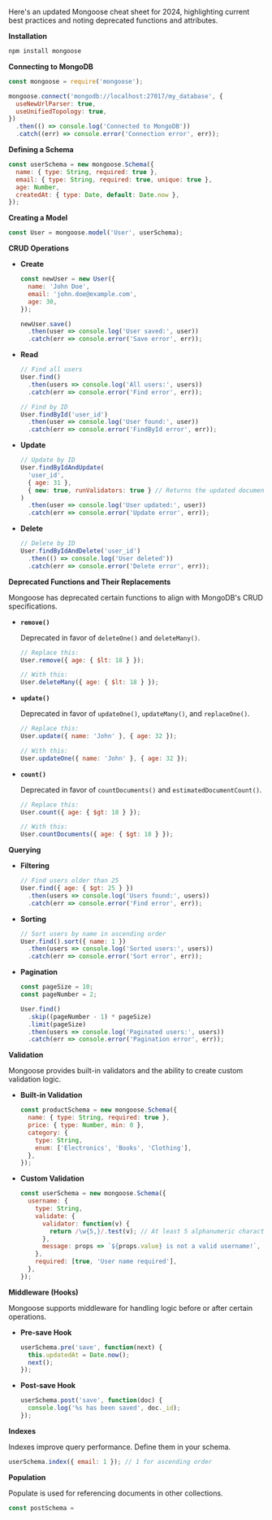 Here's an updated Mongoose cheat sheet for 2024, highlighting current best practices and noting deprecated functions and attributes.

**Installation**

```bash
npm install mongoose
```

**Connecting to MongoDB**

```javascript
const mongoose = require('mongoose');

mongoose.connect('mongodb://localhost:27017/my_database', {
  useNewUrlParser: true,
  useUnifiedTopology: true,
})
  .then(() => console.log('Connected to MongoDB'))
  .catch((err) => console.error('Connection error', err));
```

**Defining a Schema**

```javascript
const userSchema = new mongoose.Schema({
  name: { type: String, required: true },
  email: { type: String, required: true, unique: true },
  age: Number,
  createdAt: { type: Date, default: Date.now },
});
```

**Creating a Model**

```javascript
const User = mongoose.model('User', userSchema);
```

**CRUD Operations**

- **Create**

  ```javascript
  const newUser = new User({
    name: 'John Doe',
    email: 'john.doe@example.com',
    age: 30,
  });

  newUser.save()
    .then(user => console.log('User saved:', user))
    .catch(err => console.error('Save error', err));
  ```

- **Read**

  ```javascript
  // Find all users
  User.find()
    .then(users => console.log('All users:', users))
    .catch(err => console.error('Find error', err));

  // Find by ID
  User.findById('user_id')
    .then(user => console.log('User found:', user))
    .catch(err => console.error('FindById error', err));
  ```

- **Update**

  ```javascript
  // Update by ID
  User.findByIdAndUpdate(
    'user_id',
    { age: 31 },
    { new: true, runValidators: true } // Returns the updated document
  )
    .then(user => console.log('User updated:', user))
    .catch(err => console.error('Update error', err));
  ```

- **Delete**

  ```javascript
  // Delete by ID
  User.findByIdAndDelete('user_id')
    .then(() => console.log('User deleted'))
    .catch(err => console.error('Delete error', err));
  ```

**Deprecated Functions and Their Replacements**

Mongoose has deprecated certain functions to align with MongoDB's CRUD specifications.

- **`remove()`**

  Deprecated in favor of `deleteOne()` and `deleteMany()`.

  ```javascript
  // Replace this:
  User.remove({ age: { $lt: 18 } });

  // With this:
  User.deleteMany({ age: { $lt: 18 } });
  ```

- **`update()`**

  Deprecated in favor of `updateOne()`, `updateMany()`, and `replaceOne()`.

  ```javascript
  // Replace this:
  User.update({ name: 'John' }, { age: 32 });

  // With this:
  User.updateOne({ name: 'John' }, { age: 32 });
  ```

- **`count()`**

  Deprecated in favor of `countDocuments()` and `estimatedDocumentCount()`.

  ```javascript
  // Replace this:
  User.count({ age: { $gt: 18 } });

  // With this:
  User.countDocuments({ age: { $gt: 18 } });
  ```

**Querying**

- **Filtering**

  ```javascript
  // Find users older than 25
  User.find({ age: { $gt: 25 } })
    .then(users => console.log('Users found:', users))
    .catch(err => console.error('Find error', err));
  ```

- **Sorting**

  ```javascript
  // Sort users by name in ascending order
  User.find().sort({ name: 1 })
    .then(users => console.log('Sorted users:', users))
    .catch(err => console.error('Sort error', err));
  ```

- **Pagination**

  ```javascript
  const pageSize = 10;
  const pageNumber = 2;

  User.find()
    .skip((pageNumber - 1) * pageSize)
    .limit(pageSize)
    .then(users => console.log('Paginated users:', users))
    .catch(err => console.error('Pagination error', err));
  ```

**Validation**

Mongoose provides built-in validators and the ability to create custom validation logic.

- **Built-in Validation**

  ```javascript
  const productSchema = new mongoose.Schema({
    name: { type: String, required: true },
    price: { type: Number, min: 0 },
    category: {
      type: String,
      enum: ['Electronics', 'Books', 'Clothing'],
    },
  });
  ```

- **Custom Validation**

  ```javascript
  const userSchema = new mongoose.Schema({
    username: {
      type: String,
      validate: {
        validator: function(v) {
          return /\w{5,}/.test(v); // At least 5 alphanumeric characters
        },
        message: props => `${props.value} is not a valid username!`,
      },
      required: [true, 'User name required'],
    },
  });
  ```

**Middleware (Hooks)**

Mongoose supports middleware for handling logic before or after certain operations.

- **Pre-save Hook**

  ```javascript
  userSchema.pre('save', function(next) {
    this.updatedAt = Date.now();
    next();
  });
  ```

- **Post-save Hook**

  ```javascript
  userSchema.post('save', function(doc) {
    console.log('%s has been saved', doc._id);
  });
  ```

**Indexes**

Indexes improve query performance. Define them in your schema.

```javascript
userSchema.index({ email: 1 }); // 1 for ascending order
```

**Population**

Populate is used for referencing documents in other collections.

```javascript
const postSchema = 